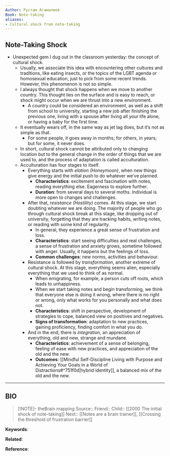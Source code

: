 ```yaml
---
Author: Рустам Агамалиев
Book: Note-taking
aliases:
- Cultural shock from note-taking
---
```

## Note-Taking Shock

- Unexpected gem I dug out in the classroom yesterday: the concept of cultural shock.
    - Usually, we associate this idea with encountering other cultures and traditions, like eating insects, or the topics of the LGBT agenda or homosexual education, just to pick from some recent trends. However, this phenomenon is not so simple.
    - I always thought that shock happens when we move to another country. This thought lies on the surface and is easy to reach, or shock might occur when we are thrust into a new environment.
        - A country could be considered an environment, as well as a shift from school to university, starting a new job after finishing the previous one, living with a spouse after living all your life alone, or having a baby for the first time.
    - It eventually wears off, in the same way as jet lag does, but it’s not as simple as that.
        - For some people, it goes away in months; for others, in years; but for some, it never does.
    - In short, cultural shock cannot be attributed only to changing location but to the general change in the order of things that we are used to, and the process of adaptation is called acculturation.
    - Acculturation has four stages to itself.
        - Everything starts with _elation (Honeymoon)_, when new things give energy and the initial push to do whatever we’ve planned.
            - **Characteristics**: excitement and fascination with notes, reading everything else. Eagerness to explore further.
            - **Duration**: from several days to several moths. Individual is more open to changes and challenges.
        - After that, _resistance (Hostility)_ comes. At this stage, we start doubting whatever we are doing. The majority of people who go through cultural shock break at this stage, like dropping out of university, forgetting that they are tracking habits, writing notes, or reading with some kind of regularity.
            - In general, they experience a great sense of frustration and loss.
            - **Characteristics**: start seeing difficulties and real challenges, a sense of frustration and anxiety grows, sometime followed with anger. Usually, it happens but the feelings of loss.
            - **Common challenges**: new norms, activities and behaviour.
        - Resistance is followed by _transformation_, another extreme of cultural shock. At this stage, everything seems alien, especially everything that we used to think of as normal.
            - When emigrating, for example, a person cuts off roots, which leads to unhappiness.
            - When we start taking notes and begin transforming, we think that everyone else is doing it wrong, where there is no right or wrong, only what works for you personally and what does not.
            - **Characteristics**: shift in perspective, development of strategies to cope, balanced view on positives and negatives.
            - **Signs of transformation**: adaptation to new practices, gaining proficiency, finding comfort in what you do.
        - And in the end, there is _integration_, an appreciation of everything, old and new, strange and mundane.
            - **Characteristics**: achievement of a sense of belonging, feeling of ease with new practices, and appreciation of the old and the new.
            - **Outcomes**: [[Mindful Self-Discipline Living with Purpose and Achieving Your Goals in a World of Distractions#^751f0d|hybrid identity]], a balanced mix of the old and the new.

***
## BIO
> [!NOTE]- theBrain mapping
> Source::
> Friend::
> Child:: [[2000 The initial shock of note-taking]]
> Next:: [[Notes are a brain trainer]], [[Crossing the threshold of frustration barrier]]

**Keywords**:

**Related**:

**Reference**: 
